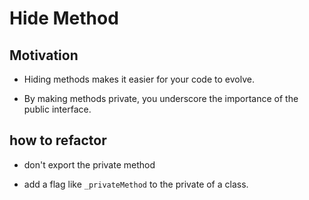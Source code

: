 # Hide Method
## Motivation
* Hiding methods makes it easier for your code to evolve.

* By making methods private, you underscore the importance of the public interface.

## how to refactor
* don't export the private method

* add a flag like `_privateMethod` to the private of a class.